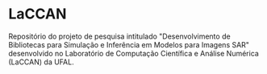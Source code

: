 # LaCCAN

Repositório do projeto de pesquisa intitulado "Desenvolvimento de Bibliotecas para Simulação e Inferência em Modelos para Imagens SAR" desenvolvido no Laboratório de Computação Científica e Análise Numérica (LaCCAN) da UFAL.